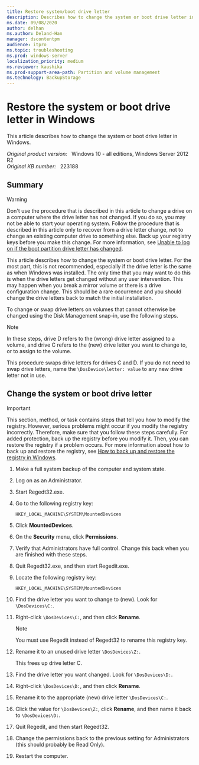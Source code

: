 ```yaml
---
title: Restore system/boot drive letter
description: Describes how to change the system or boot drive letter in Windows.
ms.date: 09/08/2020
author: delhan
ms.author: Deland-Han
manager: dscontentpm
audience: itpro
ms.topic: troubleshooting
ms.prod: windows-server
localization_priority: medium
ms.reviewer: kaushika
ms.prod-support-area-path: Partition and volume management
ms.technology: BackupStorage
---
```

# Restore the system or boot drive letter in Windows  

This article describes how to change the system or boot drive letter in Windows.

_Original product version:_ &nbsp; Windows 10 - all editions, Windows Server 2012 R2  
_Original KB number:_ &nbsp; 223188

## Summary

> [!WARNING]
> Don't use the procedure that is described in this article to change a drive on a computer where the drive letter has not changed. If you do so, you may not be able to start your operating system. Follow the procedure that is described in this article only to recover from a drive letter change, not to change an existing computer drive to something else. Back up your registry keys before you make this change. For more information, see [Unable to log on if the boot partition drive letter has changed](https://support.microsoft.com/help/249321).

This article describes how to change the system or boot drive letter. For the most part, this is not recommended, especially if the drive letter is the same as when Windows was installed. The only time that you may want to do this is when the drive letters get changed without any user intervention. This may happen when you break a mirror volume or there is a drive configuration change. This should be a rare occurrence and you should change the drive letters back to match the initial installation.

To change or swap drive letters on volumes that cannot otherwise be changed using the Disk Management snap-in, use the following steps.

> [!NOTE]
> In these steps, drive D refers to the (wrong) drive letter assigned to a volume, and drive C refers to the (new) drive letter you want to change to, or to assign to the volume.

This procedure swaps drive letters for drives C and D. If you do not need to swap drive letters, name the `\DosDevice\letter: value` to any new drive letter not in use.

## Change the system or boot drive letter

> [!IMPORTANT]
> This section, method, or task contains steps that tell you how to modify the registry. However, serious problems might occur if you modify the registry incorrectly. Therefore, make sure that you follow these steps carefully. For added protection, back up the registry before you modify it. Then, you can restore the registry if a problem occurs. For more information about how to back up and restore the registry, see [How to back up and restore the registry in Windows](https://support.microsoft.com/help/322756).

1. Make a full system backup of the computer and system state.
2. Log on as an Administrator.
3. Start Regedt32.exe.
4. Go to the following registry key:

    `HKEY_LOCAL_MACHINE\SYSTEM\MountedDevices`

5. Click **MountedDevices**.
6. On the **Security** menu, click **Permissions**.
7. Verify that Administrators have full control. Change this back when you are finished with these steps.
8. Quit Regedt32.exe, and then start Regedit.exe.
9. Locate the following registry key:

    `HKEY_LOCAL_MACHINE\SYSTEM\MountedDevices`

10. Find the drive letter you want to change to (new). Look for `\DosDevices\C:`.
11. Right-click `\DosDevices\C:`, and then click **Rename**.

    > [!NOTE]
    > You must use Regedit instead of Regedt32 to rename this registry key.

12. Rename it to an unused drive letter `\DosDevices\Z:`.

    This frees up drive letter C.

13. Find the drive letter you want changed. Look for `\DosDevices\D:`.
14. Right-click `\DosDevices\D:`, and then click **Rename**.
15. Rename it to the appropriate (new) drive letter `\DosDevices\C:`.
16. Click the value for `\DosDevices\Z:`, click **Rename**, and then name it back to `\DosDevices\D:`.
17. Quit Regedit, and then start Regedt32.
18. Change the permissions back to the previous setting for Administrators (this should probably be Read Only).
19. Restart the computer.
